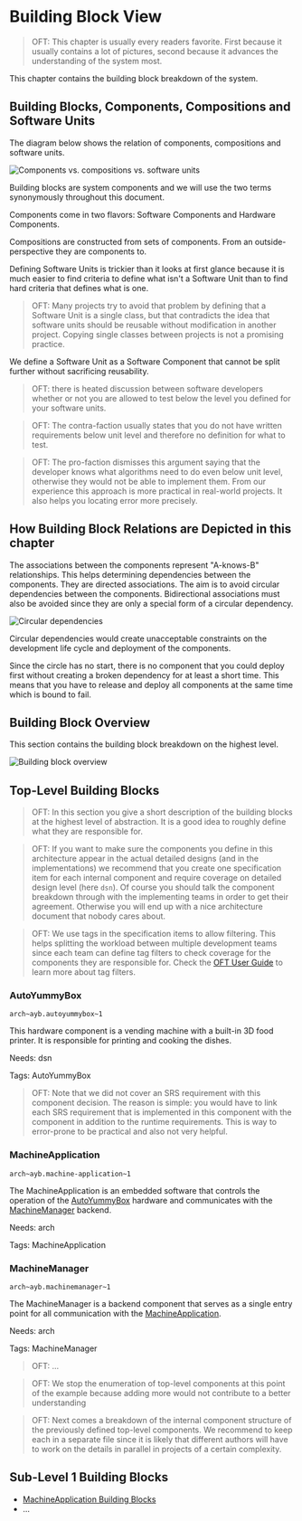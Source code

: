 # Building Block View

> OFT: This chapter is usually every readers favorite. First because it usually contains a lot of pictures, second because it advances the understanding of the system most.

This chapter contains the building block breakdown of the system.

## Building Blocks, Components, Compositions and Software Units

The diagram below shows the relation of components, compositions and software units.

![Components vs. compositions vs. software units](uml/component/comp_units_components_and_compositions.svg "Components vs. compositions vs. software units")

Building blocks are system components and we will use the two terms synonymously throughout this document.

Components come in two flavors: Software Components and Hardware Components.

Compositions are constructed from sets of components. From an outside-perspective they are components to.

Defining Software Units is trickier than it looks at first glance because it is much easier to find criteria to define what isn't a Software Unit than to find hard criteria that defines what is one.

> OFT: Many projects try to avoid that problem by defining that a Software Unit is a single class, but that contradicts the idea that software units should be reusable without modification in another project. Copying single classes between projects is not a promising practice.

We define a Software Unit as a Software Component that cannot be split further without sacrificing reusability.

> OFT: there is heated discussion between software developers whether or not you are allowed to test below the level you defined for your software units.

> OFT: The contra-faction usually states that you do not have written requirements below unit level and therefore no definition for what to test.

> OFT: The pro-faction dismisses this argument saying that the developer knows what algorithms need to do even below unit level, otherwise they would not be able to implement them. From our experience this approach is more practical in real-world projects. It also helps you locating error more precisely.

## How Building Block Relations are Depicted in this chapter

The associations between the components represent "A-knows-B" relationships. This helps determining dependencies between the components. They are directed associations. The aim is to avoid circular dependencies between the components. Bidirectional associations must also be avoided since they are only a special form of a circular dependency.

![Circular dependencies](uml/component/comp_circular_dependencies.svg "Circular dependencies")

Circular dependencies would create unacceptable constraints on the development life cycle and deployment of the components.

Since the circle has no start, there is no component that you could deploy first without creating a broken dependency for at least a short time. This means that you have to release and deploy all components at the same time which is bound to fail.   

## Building Block Overview

This section contains the building block breakdown on the highest level.

![Building block overview](uml/component/comp_overview.svg "Building block overview")

## Top-Level Building Blocks

> OFT: In this section you give a short description of the building blocks at the highest level of abstraction. It is a good idea to roughly define what they are responsible for.

> OFT: If you want to make sure the components you define in this architecture appear in the actual detailed designs (and in the implementations) we recommend that you create one specification item for each internal component and require coverage on detailed design level (here `dsn`). Of course you should talk the component breakdown through with the implementing teams in order to get their agreement. Otherwise you will end up with a nice architecture document that nobody cares about.

> OFT: We use tags in the specification items to allow filtering. This helps splitting the workload between multiple development teams since each team can define tag filters to check coverage for the components they are responsible for. Check the [OFT User Guide](https://github.com/itsallcode/openfasttrace/blob/master/doc/user_guide.md) to learn more about tag filters.

### AutoYummyBox
`arch~ayb.autoyummybox~1`

This hardware component is a vending machine with a built-in 3D food printer. It is responsible for printing and cooking the dishes.

Needs: dsn

Tags: AutoYummyBox

> OFT: Note that we did not cover an SRS requirement with this component decision. The reason is simple: you would have to link each SRS requirement that is implemented in this component with the component in addition to the runtime requirements. This is way to error-prone to be practical and also not very helpful.

### MachineApplication
`arch~ayb.machine-application~1`

The MachineApplication is an embedded software that controls the operation of the [AutoYummyBox](#autoyummybox) hardware and communicates with the [MachineManager](#machinemanager) backend.

Needs: arch

Tags: MachineApplication

### MachineManager
`arch~ayb.machinemanager~1`

The MachineManager is a backend component that serves as a single entry point for all communication with the [MachineApplication](#machineapplication).

Needs: arch

Tags: MachineManager

> OFT: ...

> OFT: We stop the enumeration of top-level components at this point of the example because adding more would not contribute to a better understanding

> OFT: Next comes a breakdown of the internal component structure of the previously defined top-level components. We recommend to keep each in a separate file since it is likely that different authors will have to work on the details in parallel in projects of a certain complexity.

## Sub-Level 1 Building Blocks

* [MachineApplication Building Blocks](building_blocks/MachineApplication.md)
* ...
